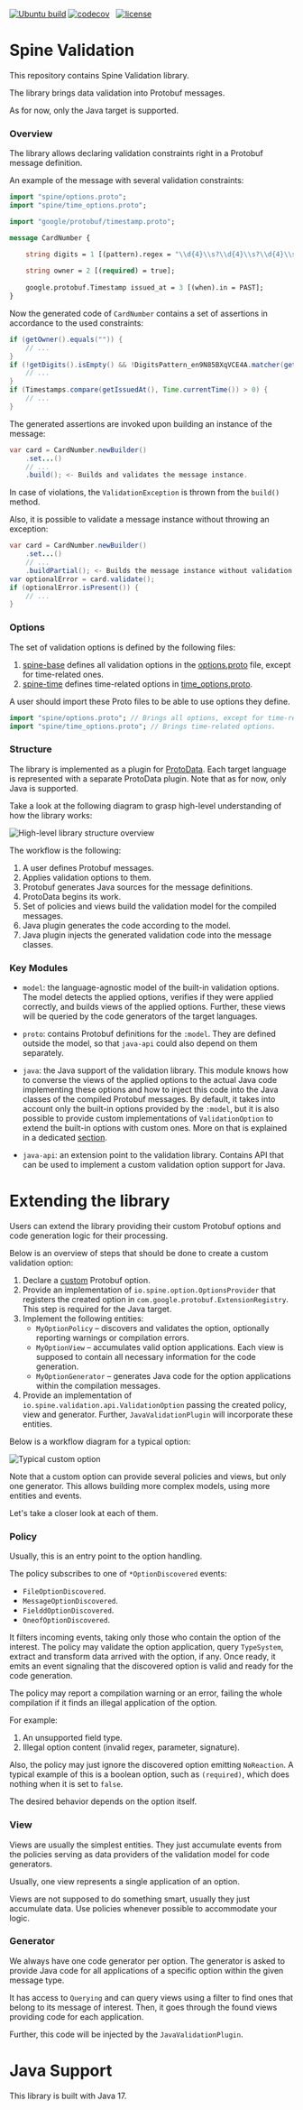 [![Ubuntu build][ubuntu-build-badge]][gh-actions]
[![codecov][codecov-badge]][codecov] &nbsp;
[![license][license-badge]][license]

# Spine Validation

This repository contains Spine Validation library.

The library brings data validation into Protobuf messages.

As for now, only the Java target is supported.

### Overview

The library allows declaring validation constraints right in a Protobuf message definition.

An example of the message with several validation constraints:

```protobuf
import "spine/options.proto";
import "spine/time_options.proto";

import "google/protobuf/timestamp.proto";

message CardNumber {

    string digits = 1 [(pattern).regex = "\\d{4}\\s?\\d{4}\\s?\\d{4}\\s?\\d{4}"];
    
    string owner = 2 [(required) = true];
    
    google.protobuf.Timestamp issued_at = 3 [(when).in = PAST];
}
```

Now the generated code of `CardNumber` contains a set of assertions in accordance 
to the used constraints:

```java
if (getOwner().equals("")) {
    // ...
}
if (!getDigits().isEmpty() && !DigitsPattern_en9N85BXqVCE4A.matcher(getDigits()).matches()) {
    // ...
}
if (Timestamps.compare(getIssuedAt(), Time.currentTime()) > 0) {
    // ...
}
```

The generated assertions are invoked upon building an instance of the message:

```java
var card = CardNumber.newBuilder()
    .set...()
    // ...
    .build(); <- Builds and validates the message instance.
```

In case of violations, the `ValidationException` is thrown from the `build()` method.

Also, it is possible to validate a message instance without throwing an exception:

```java
var card = CardNumber.newBuilder()
    .set...()
    // ...
    .buildPartial(); <- Builds the message instance without validation.
var optionalError = card.validate();
if (optionalError.isPresent()) {
    // ...
}
```

### Options

The set of validation options is defined by the following files:

1. [spine-base](https://github.com/SpineEventEngine/base) defines all validation options
   in the [options.proto](https://github.com/SpineEventEngine/base/blob/master/base/src/main/proto/spine/options.proto)
   file, except for time-related ones.
2. [spine-time](https://github.com/SpineEventEngine/time) defines time-related options
   in [time_options.proto](https://github.com/SpineEventEngine/time/blob/master/time/src/main/proto/spine/time_options.proto).

A user should import these Proto files to be able to use options they define.

```protobuf
import "spine/options.proto"; // Brings all options, except for time-related ones.
import "spine/time_options.proto"; // Brings time-related options.
```

### Structure

The library is implemented as a plugin for [ProtoData](https://github.com/SpineEventEngine/ProtoData).
Each target language is represented with a separate ProtoData plugin. Note that as for now, 
only Java is supported.

Take a look at the following diagram to grasp high-level understanding of how the library works:

![High-level library structure overview](.github/readme/high_level_overview.png)

The workflow is the following:

1. A user defines Protobuf messages.
2. Applies validation options to them.
3. Protobuf generates Java sources for the message definitions.
4. ProtoData begins its work.
5. Set of policies and views build the validation model for the compiled messages.
6. Java plugin generates the code according to the model.
7. Java plugin injects the generated validation code into the message classes.

### Key Modules

- `model`: the language-agnostic model of the built-in validation options. The model detects 
  the applied options, verifies if they were applied correctly, and builds views of the applied
  options. Further, these views will be queried by the code generators of the target languages.

- `proto`: contains Protobuf definitions for the `:model`. They are defined outside the model,
  so that `java-api` could also depend on them separately.

- `java`: the Java support of the validation library. This module knows how to converse the views
  of the applied options to the actual Java code implementing these options and how to inject this
  code into the Java classes of the compiled Protobuf messages. By default, it takes into account
  only the built-in options provided by the `:model`, but it is also possible to provide custom
  implementations of `ValidationOption` to extend the built-in options with custom ones. More on
  that is explained in a dedicated [section](#extending-the-library).

- `java-api`: an extension point to the validation library. Contains API that can be used 
  to implement a custom validation option support for Java.

# Extending the library

Users can extend the library providing their custom Protobuf options and code generation logic 
for their processing.

Below is an overview of steps that should be done to create a custom validation option:

1. Declare a [custom](https://protobuf.dev/programming-guides/proto3/#customoptions) Protobuf option.
2. Provide an implementation of `io.spine.option.OptionsProvider` that registers the created option
   in `com.google.protobuf.ExtensionRegistry`. This step is required for the Java target.
3. Implement the following entities:
   - `MyOptionPolicy` – discovers and validates the option, optionally reporting warnings 
     or compilation errors.
   - `MyOptionView` – accumulates valid option applications. Each view is supposed to contain all 
     necessary information for the code generation.
   - `MyOptionGenerator` – generates Java code for the option applications within 
     the compilation messages.
4. Provide an implementation of `io.spine.validation.api.ValidationOption` passing the created
   policy, view and generator. Further, `JavaValidationPlugin` will incorporate these entities.

Below is a workflow diagram for a typical option:

![Typical custom option](.github/readme/typical_custom_option.png)

Note that a custom option can provide several policies and views, but only one generator.
This allows building more complex models, using more entities and events.

Let's take a closer look at each of them.

### Policy

Usually, this is an entry point to the option handling. 

The policy subscribes to one of `*OptionDiscovered` events: 

- `FileOptionDiscovered`.
- `MessageOptionDiscovered`.
- `FielddOptionDiscovered`.
- `OneofOptionDiscovered`.

It filters incoming events, taking only those who contain the option of the interest.
The policy may validate the option application, query `TypeSystem`, extract and transform
data arrived with the option, if any. Once ready, it emits an event signaling that the discovered 
option is valid and ready for the code generation.

The policy may report a compilation warning or an error, failing the whole compilation if it
finds an illegal application of the option. 

For example:

1. An unsupported field type.
2. Illegal option content (invalid regex, parameter, signature).

Also, the policy may just ignore the discovered option emitting `NoReaction`. A typical example
of this is a boolean option, such as `(required)`, which does nothing when it is set to `false`.

The desired behavior depends on the option itself.

### View

Views are usually the simplest entities. They just accumulate events from the policies serving 
as data providers of the validation model for code generators.

Usually, one view represents a single application of an option.

Views are not supposed to do something smart, usually they just accumulate data. Use policies 
whenever possible to accommodate your logic.

### Generator

We always have one code generator per option. The generator is asked to provide Java code for all
applications of a specific option within the given message type.

It has access to `Querying` and can query views using a filter to find ones that belong to its
message of interest. Then, it goes through the found views providing code for each application.

Further, this code will be injected by the `JavaValidationPlugin`.

# Java Support

This library is built with Java 17.

[codecov]: https://codecov.io/gh/SpineEventEngine/validation
[codecov-badge]: https://codecov.io/gh/SpineEventEngine/validation/branch/master/graph/badge.svg
[license-badge]: https://img.shields.io/badge/license-Apache%20License%202.0-blue.svg?style=flat
[license]: http://www.apache.org/licenses/LICENSE-2.0
[gh-actions]: https://github.com/SpineEventEngine/validation/actions
[ubuntu-build-badge]: https://github.com/SpineEventEngine/validation/actions/workflows/build-on-ubuntu.yml/badge.svg
